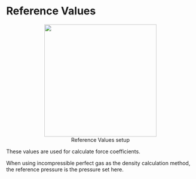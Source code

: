 # Reference Values

<center><img src="https://github.com/nextfoam/baram-pages/raw/main/screenshots/pic/reference.png" width="300" height="300"><br>Reference Values setup</center>

These values are used for calculate force coefficients.

When using incompressible perfect gas as the density calculation method, the reference pressure is the pressure set here. 

